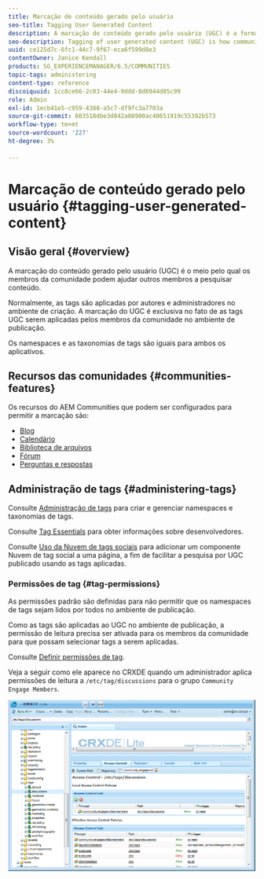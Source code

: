 ```yaml
---
title: Marcação de conteúdo gerado pelo usuário
seo-title: Tagging User Generated Content
description: A marcação do conteúdo gerado pelo usuário (UGC) é a forma como os membros da comunidade podem ajudar outros membros a pesquisar conteúdo
seo-description: Tagging of user generated content (UGC) is how community members can help other members search for content
uuid: ce125d7c-6fc1-44c7-9f67-eca6f599d8e3
contentOwner: Janice Kendall
products: SG_EXPERIENCEMANAGER/6.5/COMMUNITIES
topic-tags: administering
content-type: reference
discoiquuid: 1cc8ce66-2c03-44e4-9ddd-8d6944d85c99
role: Admin
exl-id: 1ecb41e5-c959-4380-a5c7-df9fc3a7703a
source-git-commit: 603518dbe3d842a08900ac40651919c55392b573
workflow-type: tm+mt
source-wordcount: '227'
ht-degree: 3%

---
```


# Marcação de conteúdo gerado pelo usuário {#tagging-user-generated-content}

## Visão geral {#overview}

A marcação do conteúdo gerado pelo usuário (UGC) é o meio pelo qual os membros da comunidade podem ajudar outros membros a pesquisar conteúdo.

Normalmente, as tags são aplicadas por autores e administradores no ambiente de criação. A marcação do UGC é exclusiva no fato de as tags UGC serem aplicadas pelos membros da comunidade no ambiente de publicação.

Os namespaces e as taxonomias de tags são iguais para ambos os aplicativos.

## Recursos das comunidades {#communities-features}

Os recursos do AEM Communities que podem ser configurados para permitir a marcação são:

* [Blog](blog-feature.md)
* [Calendário](calendar.md)
* [Biblioteca de arquivos](file-library.md)
* [Fórum](forum.md#configuretheaddedforum)
* [Perguntas e respostas](working-with-qna.md)

## Administração de tags {#administering-tags}

Consulte [Administração de tags](../../help/sites-administering/tags.md#tagging-console) para criar e gerenciar namespaces e taxonomias de tags.

Consulte [Tag Essentials](tag.md) para obter informações sobre desenvolvedores.

Consulte [Uso da Nuvem de tags sociais](tagcloud.md) para adicionar um componente Nuvem de tag social a uma página, a fim de facilitar a pesquisa por UGC publicado usando as tags aplicadas.

### Permissões de tag {#tag-permissions}

As permissões padrão são definidas para não permitir que os namespaces de tags sejam lidos por todos no ambiente de publicação.

Como as tags são aplicadas ao UGC no ambiente de publicação, a permissão de leitura precisa ser ativada para os membros da comunidade para que possam selecionar tags a serem aplicadas.

Consulte [Definir permissões de tag](../../help/sites-administering/tags.md#setting-tag-permissions).

Veja a seguir como ele aparece no CRXDE quando um administrador aplica permissões de leitura a `/etc/tag/discussions` para o grupo `Community Engage Members`.

![permissões de tag](assets/tag-permissions.png)

